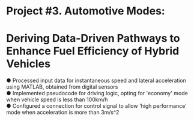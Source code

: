 # Project #3. Automotive Modes:
# Deriving Data-Driven Pathways to Enhance Fuel Efficiency of Hybrid Vehicles

● Processed input data for instantaneous speed and lateral acceleration using MATLAB, obtained from digital sensors                 
● Implemented pseudocode for driving logic, opting for 'economy' mode when vehicle speed is less than 100km/h            
● Configured a connection for control signal to allow 'high performance' mode when acceleration is more than 3m/s^2           
